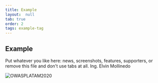 ```yaml
---
title: Example
layout:  null
tab: true
order: 2
tags: example-tag
---
```


## Example

Put whatever you like here: news, screenshots, features, supporters, or remove this file and don't use tabs at all. Ing. Elvin Mollinedo
 
![OWASPLATAM2020](/www-chapter-bolivia/assets/images/back3.png "OWASP LATAM 2020")

<style>
main{
  background: black;
}



</style>